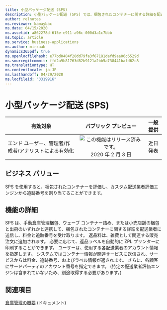 ```yaml
---
title: 小型パッケージ配送 (SPS)
description: 小型パッケージ配送 (SPS) では、梱包されたコンテナーに関する詳細を配送業者に送信し、料金と追跡番号を受け取ります。
author: relnotes
ms.reviewer: kamaybac
ms.date: 04/15/2020
ms.assetid: a862278d-615e-e911-a96c-000d3a1c7bbb
ms.topic: article
ms.service: business-applications
ms.author: mirzaab
dynamics365pdf: true
ms.openlocfilehash: e77bd0404f20dd79fa3f67181dafd9aa06c6529d
ms.sourcegitcommit: ffd2a9b81763d82b9121a2bb5a738441bafd62c8
ms.translationtype: HT
ms.contentlocale: ja-JP
ms.lasthandoff: 04/29/2020
ms.locfileid: "3319916"
---
```

# <a name="small-parcel-shipping-sps"></a>小型パッケージ配送 (SPS)


| 有効対象    |  パブリック プレビュー | 一般提供 | 
| ---------- | :----------: |:----------: |
|エンド ユーザー、管理者/作成者/アナリストによる有効化|![この機能はリリース済みです。](/dynamics365-release-plan/media/green-checkmark.png "この機能はリリース済みです。") 2020 年 2 月 3 日| 近日発表|


## <a name="business-value"></a>ビジネス バリュー
<!-- bv start -->
SPS を使用すると、梱包されたコンテナーを評価し、カスタム配送業者評価エンジンから追跡番号を割り当てることができます。
<!-- bv end -->



## <a name="feature-details"></a>機能の詳細
<!--feature detail start -->
SPS は、手動倉庫管理梱包、ウェーブ コンテナー詰め、または小売店舗の梱包と出荷のいずれかと連携して、梱包されたコンテナーに関する詳細を配送業者に送信し、料金と追跡番号を受け取ります。 返品料は、雑費として関連する販売注文に追加されます。 必要に応じて、返品ラベルを自動的に ZPL プリンターに印刷することができます。 ユーザーは、使用する各配送業者のアカウント情報を指定します。 システムではコンテナー情報が関連サービスに送信され、サービスからは料金、追跡番号、およびラベル情報が返されます。 さらに、各顧客にサードパーティのアカウント番号を指定できます。 (特定の配送業者評価エンジンは含まれていないため、別途取得する必要があります。)
<!--feature detail end -->









## <a name="see-also"></a>関連項目

<!--docs start-->
[倉庫管理の概要](https://docs.microsoft.com/dynamics365/supply-chain/warehousing/warehouse-management-overview) (ドキュメント)
<!--docs end-->
